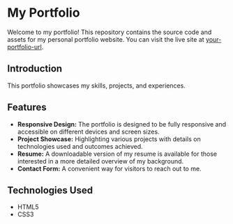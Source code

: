 # My Portfolio

Welcome to my portfolio! This repository contains the source code and assets for my personal portfolio website. You can visit the live site at [your-portfolio-url](sonalikabharadwaj.github.io/Protfolio/).

## Introduction

This portfolio showcases my skills, projects, and experiences.

## Features

- **Responsive Design:** The portfolio is designed to be fully responsive and accessible on different devices and screen sizes.
- **Project Showcase:** Highlighting various projects with details on technologies used and outcomes achieved.
- **Resume:** A downloadable version of my resume is available for those interested in a more detailed overview of my background.
- **Contact Form:** A convenient way for visitors to reach out to me.

## Technologies Used

- HTML5
- CSS3

